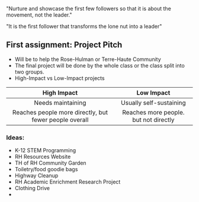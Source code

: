 "Nurture and showcase the first few followers so that it is about the movement, not the leader."

"It is the first follower that transforms the lone nut into a leader"


## First assignment: Project Pitch
- Will be to help the Rose-Hulman or Terre-Haute Community
- The final project will be done by the whole class or the class split into two groups.
- High-Impact vs Low-Impact projects


| High Impact | Low Impact |
| :---: | :---: |
| Needs maintaining | Usually self-sustaining |
| Reaches people more directly, but fewer people overall | Reaches more people. but not directly |



### Ideas:
- K-12 STEM Programming
- RH Resources Website
- TH of RH Community Garden
- Toiletry/food goodie bags
- Highway Cleanup
- RH Academic Enrichment Research Project
- Clothing Drive
- 
